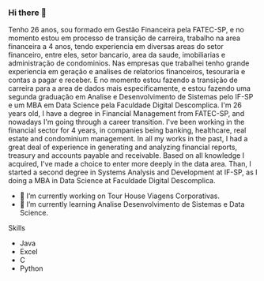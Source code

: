 ### Hi there 👋

Tenho 26 anos, sou formado em Gestão Financeira pela FATEC-SP, e no momento estou em processo de transição de carreira, trabalho na area financeira a 4 anos, tendo experiencia em diversas areas do setor financeiro, entre eles, setor bancario, area da saude, imobiliarias e administração de condominios. Nas empresas que trabalhei tenho grande experiencia em geração e analises de relatorios financeiros, tesouraria e contas a pagar e receber. E no momento estou fazendo a transição de carreira para a area de dados mais especificamente, e estou fazendo  uma segunda graduação em Analise e Desenvolvimento de Sistemas pelo IF-SP e um MBA em Data Science pela Faculdade Digital Descomplica.
I'm 26 years old, I have a degree in Financial Management from FATEC-SP, and nowadays I'm going through a career transition. 
I've been working in the financial sector for 4 years, in companies being banking, healthcare, real estate and condominium management. 
In all my works in the past, I had a great deal of experience in generating and analyzing financial reports, treasury and accounts payable and receivable. 
Based on all knowledge I acquired, I've made a choice to enter more deeply in the data area. Than, I started a second degree in  Systems Analysis and Development at IF-SP, as I doing a MBA in Data Science at Faculdade Digital Descomplica.


- 🔭 I’m currently working on Tour House Viagens Corporativas.
- 🌱 I’m currently learning Analise Desenvolvimento de Sistemas e Data Science.


Skills
- Java
- Excel
- C
- Python
